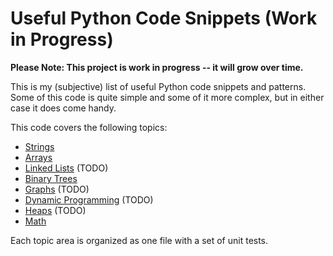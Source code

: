 # Useful Python Code Snippets (Work in Progress)

**Please Note: This project is work in progress -- it will grow over time.**

This is my (subjective) list of useful Python code snippets and patterns. Some of this code is quite simple and some of it more complex, but in either case it does come handy.

This code covers the following topics:

* [Strings](src/test_string.py)
* [Arrays](src/test_array.py)
* [Linked Lists](src/test_linked_list.py) (TODO)
* [Binary Trees](src/test_tree.py)
* [Graphs](src/test_graph.py) (TODO)
* [Dynamic Programming](src/test_dynamic_prog.py) (TODO)
* [Heaps](src/test_heap.py) (TODO)
* [Math](src/test_math.py)

Each topic area is organized as one file with a set of unit tests.
